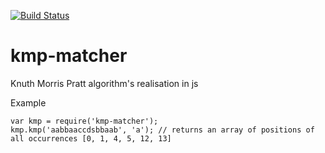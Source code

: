 [![Build Status](https://travis-ci.org/guliash/kmp-matcher.svg?branch=master)](https://travis-ci.org/guliash/kmp-matcher)

kmp-matcher
=====

Knuth Morris Pratt algorithm's realisation in js

Example

```
var kmp = require('kmp-matcher');
kmp.kmp('aabbaaccdsbbaab', 'a'); // returns an array of positions of all occurrences [0, 1, 4, 5, 12, 13]
```
